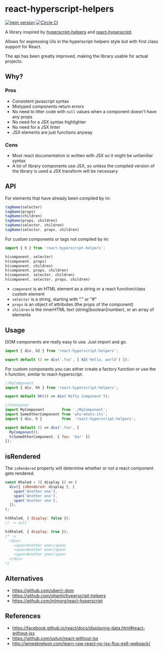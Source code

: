 # react-hyperscript-helpers
[![npm version](https://badge.fury.io/js/react-hyperscript-helpers.svg)](https://badge.fury.io/js/react-hyperscript-helpers) [![Circle CI](https://circleci.com/gh/Jador/react-hyperscript-helpers/tree/master.svg?style=svg)](https://circleci.com/gh/Jador/react-hyperscript-helpers/tree/master)

A library inspired by [hyperscript-helpers](https://github.com/ohanhi/hyperscript-helpers) and [react-hyperscript](https://github.com/mlmorg/react-hyperscript).

Allows for expressing UIs in the hyperscript-helpers style but with first class support for React.

The api has been greatly improved, making the library usable for actual projects.

## Why?

### Pros
* Consistent javascript syntax
* Mistyped components return errors
* No need to litter code with `null` values when a component doesn't have any props
* No need for a JSX syntax highlighter
* No need for a JSX linter
* JSX elements are just functions anyway

### Cons
* Most react documentation is written with JSX so it might be unfamiliar syntax
* A lot of library components use JSX, so unless the compiled version of the library is used
a JSX transform will be necessary

## API

For elements that have already been compiled by `hh`:

```js
tagName(selector)
tagName(props)
tagName(children)
tagName(props, children)
tagName(selector, children)
tagName(selector, props, children)
```

For custom components or tags not compiled by `hh`:

```js
import { h } from 'react-hyperscript-helpers';

h(component, selector)
h(component, props)
h(component, children)
h(component, props, children)
h(component, selector, children)
h(component, selector, props, children)
```

* `component` is an HTML element as a string or a react function/class custom element
* `selector` is a string, starting with "." or "#"
* `props` is an object of attributes (the props of the component)
* `children` is the innerHTML text (string|boolean|number), or an array of elements

## Usage

DOM components are really easy to use. Just import and go.

```javascript
import { div, h2 } from 'react-hyperscript-helpers';

export default () => div('.foo', [ h2('Hello, world') ]);
```

For custom components you can either create a factory function or use the `h` function, similar to react-hyperscript.

```javascript
//MyComponent
import { div, hh } from 'react-hyperscript-helpers';

export default hh(() => div('Nifty Component'));

//Container
import MyComponent        from './MyComponent';
import SomeOtherComponent from 'who-whats-its';
import { div, h }         from  'react-hyperscript-helpers';

export default () => div('.foo', [
  MyComponent(),
  h(SomeOtherComponent, { foo: 'bar' })
]);
```

## isRendered

The `isRendered` property will determine whether or not a react component gets rendered.

```javascript
const Khaled = ({ display }) => (
  div({ isRendered: display }, [
    span('Another one'),
    span('Another one'),
    span('Another one'),
  ]);
);

h(Khaled, { display: false });
// -> null

h(Khaled, { display: true });
/* ->
  <div>
    <span>Another one</span>
    <span>Another one</span>
    <span>Another one</span>
  </div>
*/
```

## Alternatives

* https://github.com/uber/r-dom
* https://github.com/ohanhi/hyperscript-helpers
* https://github.com/mlmorg/react-hyperscript

## References

* https://facebook.github.io/react/docs/displaying-data.html#react-without-jsx
* https://github.com/ustun/react-without-jsx
* http://jamesknelson.com/learn-raw-react-no-jsx-flux-es6-webpack/
